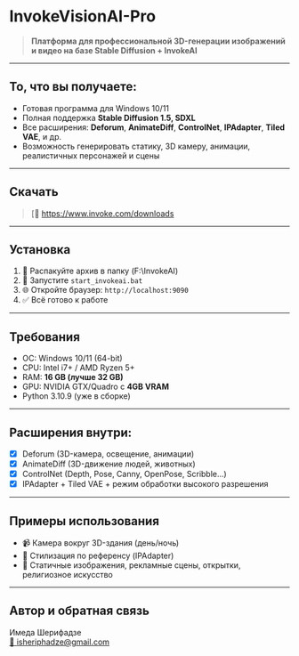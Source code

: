 # InvokeVisionAI-Pro

> **Платформа для профессиональной 3D-генерации изображений и видео на базе Stable Diffusion + InvokeAI**

---

## То, что вы получаете:

- Готовая программа для Windows 10/11
- Полная поддержка **Stable Diffusion 1.5, SDXL**
- Все расширения: **Deforum**, **AnimateDiff**, **ControlNet**, **IPAdapter**, **Tiled VAE**, и др.
- Возможность генерировать статику, 3D камеру, анимации, реалистичных персонажей и сцены

---

## Скачать

> [📂 https://www.invoke.com/downloads

---

## Установка

1. 📁 Распакуйте архив в папку (F:\InvokeAI)
2. 🔧 Запустите `start_invokeai.bat`
3. 🌐 Откройте браузер: `http://localhost:9090`
4. ✅ Всё готово к работе

---

## Требования

- ОС: Windows 10/11 (64-bit)
- CPU: Intel i7+ / AMD Ryzen 5+
- RAM: **16 GB (лучше 32 GB)**
- GPU: NVIDIA GTX/Quadro c **4GB VRAM**
- Python 3.10.9 (уже в сборке)

---

## Расширения внутри:

- [x] Deforum (3D-камера, освещение, анимации)
- [x] AnimateDiff (3D-движение людей, животных)
- [x] ControlNet (Depth, Pose, Canny, OpenPose, Scribble...)
- [x] IPAdapter + Tiled VAE + режим обработки высокого разрешения

---

## Примеры использования

- 📹 Камера вокруг 3D-здания (день/ночь)
- 🥀 Стилизация по референсу (IPAdapter)
- 🎨 Статичные изображения, рекламные сцены, открытки, религиозное искусство

---

## Автор и обратная связь

Имеда Шерифадзе  
[📧 isheriphadze@gmail.com](mailto:isheriphadze.com)
